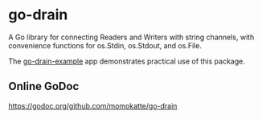 
# go-drain

A Go library for connecting Readers and Writers with string channels, with convenience functions for os.Stdin, os.Stdout, and os.File.

The [go-drain-example](https://github.com/momokatte/go-drain-example) app demonstrates practical use of this package.


## Online GoDoc

https://godoc.org/github.com/momokatte/go-drain
